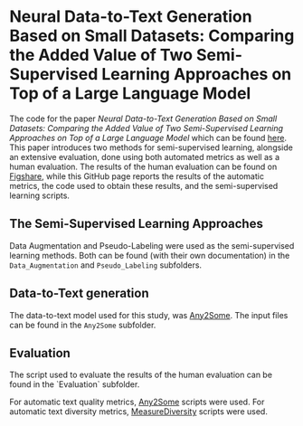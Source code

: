 # Neural Data-to-Text Generation Based on Small Datasets: Comparing the Added Value of Two Semi-Supervised Learning Approaches on Top of a Large Language Model

The code for the paper *Neural Data-to-Text Generation Based on Small Datasets: Comparing the Added Value of Two Semi-Supervised Learning Approaches on Top of a Large Language Model* which can be found [here](https://arxiv.org/pdf/2207.06839). This paper introduces two methods for semi-supervised learning, alongside an extensive evaluation, done using both automated metrics as well as a human evaluation. The results of the human evaluation can be found on [Figshare](https://figshare.com/s/3959076f2d69d1381ccc), while this GitHub page reports the results of the automatic metrics, the code used to obtain these results, and the semi-supervised learning scripts.

<h2>The Semi-Supervised Learning Approaches</h2>

Data Augmentation and Pseudo-Labeling were used as the semi-supervised learning methods. Both can be found (with their own documentation) in the `Data_Augmentation` and `Pseudo_Labeling` subfolders.

<h2>Data-to-Text generation</h2>

The data-to-text model used for this study, was [Any2Some](https://github.com/ThiagoCF05/Any2Some). The input files can be found in the `Any2Some` subfolder.

<h2>Evaluation</h3>
The script used to evaluate the results of the human evaluation can be found in the `Evaluation` subfolder.

For automatic text quality metrics, [Any2Some](https://github.com/ThiagoCF05/Any2Some) scripts were used.
For automatic text diversity metrics, [MeasureDiversity](https://github.com/evanmiltenburg/MeasureDiversity) scripts were used.
